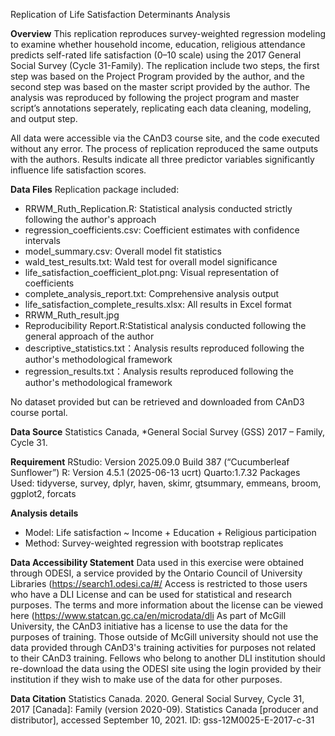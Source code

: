 Replication of Life Satisfaction Determinants Analysis

**Overview**
This replication reproduces survey-weighted regression modeling to examine whether household income, education, religious attendance predicts self-rated life satisfaction (0–10 scale) using the 2017 General Social Survey (Cycle 31-Family).
The replication include two steps, the first step was based on the Project Program provided by the author, and the second step was based on the master script provided by the author. The analysis was reproduced by following the project program and master script’s annotations seperately, replicating each data cleaning, modeling, and output step.

All data were accessible via the CAnD3 course site, and the code executed without any error. The process of replication reproduced the same outputs with the authors. Results indicate all three predictor variables significantly influence life satisfaction scores.

**Data Files** 
Replication package included:
- RRWM_Ruth_Replication.R: Statistical analysis conducted strictly following the author's approach
- regression_coefficients.csv: Coefficient estimates with confidence intervals
- model_summary.csv: Overall model fit statistics
- wald_test_results.txt: Wald test for overall model significance
- life_satisfaction_coefficient_plot.png: Visual representation of coefficients
- complete_analysis_report.txt: Comprehensive analysis output
- life_satisfaction_complete_results.xlsx: All results in Excel format
- RRWM_Ruth_result.jpg
- Reproducibility Report.R:Statistical analysis conducted following the general approach of the author
- descriptive_statistics.txt：Analysis results reproduced following the author's methodological framework
- regression_results.txt：Analysis results reproduced following the author's methodological framework

No dataset provided but can be retrieved and downloaded from CAnD3 course portal.

**Data Source**
Statistics Canada, *General Social Survey (GSS) 2017 – Family, Cycle 31.

**Requirement**
RStudio: Version 2025.09.0 Build 387 (“Cucumberleaf Sunflower”)
R: Version 4.5.1 (2025-06-13 ucrt)
Quarto:1.7.32
Packages Used: tidyverse, survey, dplyr, haven, skimr, gtsummary, emmeans, broom, ggplot2, forcats

**Analysis details**
- Model: Life satisfaction ~ Income + Education + Religious participation
- Method: Survey-weighted regression with bootstrap replicates

**Data Accessibility Statement**
Data used in this exercise were obtained through ODESI, a service provided by the Ontario Council of University Libraries (https://search1.odesi.ca/#/
Access is restricted to those users who have a DLI License and can be used for statistical and research purposes. The terms and more information about the license can be viewed here (https://www.statcan.gc.ca/en/microdata/dli
As part of McGill University, the CAnD3 initiative has a license to use the data for the purposes of training. Those outside of McGill university should not use the data provided through CAnD3's training activities for purposes not related to their CAnD3 training.
Fellows who belong to another DLI institution should re-download the data using the ODESI site using the login provided by their institution if they wish to make use of the data for other purposes.

**Data Citation**
Statistics Canada. 2020. General Social Survey, Cycle 31, 2017 [Canada]: Family (version 2020-09). Statistics Canada [producer and distributor], accessed September 10, 2021. ID: gss-12M0025-E-2017-c-31
